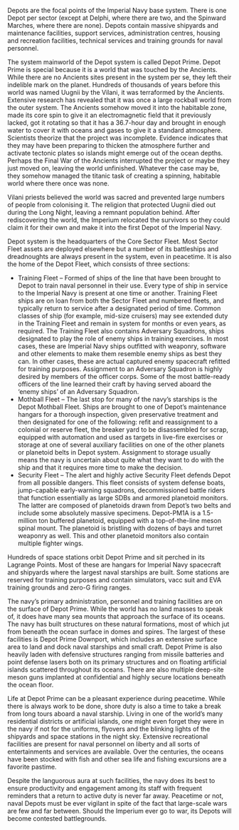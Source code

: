 Depots are the focal points of the Imperial Navy base system. There is one Depot per sector (except at Delphi, where there are two, and the Spinward Marches, where there are none). Depots contain massive shipyards and maintenance facilities, support services, administration centres, housing and recreation facilities, technical services and training grounds for naval personnel.

The system mainworld of the Depot system is called Depot Prime. Depot Prime is special because it is a world that was touched by the Ancients. While there are no Ancients sites present in the system per se, they left their indelible mark on the planet. Hundreds of thousands of years before this world was named Uugnii by the Vilani, it was terraformed by the Ancients. Extensive research has revealed that it was once a large rockball world from the outer system. The Ancients somehow moved it into the habitable zone, made its core spin to give it an electromagnetic field that it previously lacked, got it rotating so that it has a 36.7-hour day and brought in enough water to cover it with oceans and gases to give it a standard atmosphere. Scientists theorize that the project was incomplete. Evidence indicates that they may have been preparing to thicken the atmosphere further and activate tectonic plates so islands might emerge out of the ocean depths. Perhaps the Final War of the Ancients interrupted the project or maybe they just moved on, leaving the world unfinished. Whatever the case may be, they somehow managed the titanic task of creating a spinning, habitable world where there once was none.

Vilani priests believed the world was sacred and prevented large numbers of people from colonising it. The religion that protected Uugnii died out during the Long Night, leaving a remnant population behind. After rediscovering the world, the Imperium relocated the survivors so they could claim it for their own and make it into the first Depot of the Imperial Navy.

Depot system is the headquarters of the Core Sector Fleet. Most Sector Fleet assets are deployed elsewhere but a number of its battleships and dreadnoughts are always present in the system, even in peacetime. It is also the home of the Depot Fleet, which consists of three sections:

- Training Fleet – Formed of ships of the line that have been brought to Depot to train naval personnel in their use. Every type of ship in service to the Imperial Navy is present at one time or another. Training Fleet ships are on loan from both the Sector Fleet and numbered fleets, and typically return to service after a designated period of time. Common classes of ship (for example, mid-size cruisers) may see extended duty in the Training Fleet and remain in system for months or even years, as required. The Training Fleet also contains Adversary Squadrons, ships designated to play the role of enemy ships in training exercises. In most cases, these are Imperial Navy ships outfitted with weaponry, software and other elements to make them resemble enemy ships as best they can. In other cases, these are actual captured enemy spacecraft refitted for training purposes. Assignment to an Adversary Squadron is highly desired by members of the officer corps. Some of the most battle-ready officers of the line learned their craft by having served aboard the ‘enemy ships’ of an Adversary Squadron.
- Mothball Fleet – The last stop for many of the navy’s starships is the Depot Mothball Fleet. Ships are brought to one of Depot’s maintenance hangars for a thorough inspection, given preservative treatment and then designated for one of the following: refit and reassignment to a colonial or reserve fleet, the breaker yard to be disassembled for scrap, equipped with automation and used as targets in live-fire exercises or storage at one of several auxiliary facilities on one of the other planets or planetoid belts in Depot system. Assignment to storage usually means the navy is uncertain about quite what they want to do with the ship and that it requires more time to make the decision.
- Security Fleet – The alert and highly active Security Fleet defends Depot from all possible dangers. This fleet consists of system defense boats, jump-capable early-warning squadrons, decommissioned battle riders that function essentially as large SDBs and armored planetoid monitors. The latter are composed of planetoids drawn from Depot’s two belts and include some absolutely massive specimens. Depot-PM1A is a 1.5-million ton buffered planetoid, equipped with a top-of-the-line meson spinal mount. The planetoid is bristling with dozens of bays and turret weaponry as well. This and other planetoid monitors also contain multiple fighter wings.

Hundreds of space stations orbit Depot Prime and sit perched in its Lagrange Points. Most of these are hangars for Imperial Navy spacecraft and shipyards where the largest naval starships are built. Some stations are reserved for training purposes and contain simulators, vacc suit and EVA training grounds and zero-G firing ranges.

The navy’s primary administration, personnel and training facilities are on the surface of Depot Prime. While the world has no land masses to speak of, it does have many sea mounts that approach the surface of its oceans. The navy has built structures on these natural formations, most of which jut from beneath the ocean surface in domes and spires. The largest of these facilities is Depot Prime Downport, which includes an extensive surface area to land and dock naval starships and small craft. Depot Prime is also heavily laden with defensive structures ranging from missile batteries and point defense lasers both on its primary structures and on floating artificial islands scattered throughout its oceans. There are also multiple deep-site meson guns implanted at confidential and highly secure locations beneath the ocean floor.

Life at Depot Prime can be a pleasant experience during peacetime. While there is always work to be done, shore duty is also a time to take a break from long tours aboard a naval starship. Living in one of the world’s many residential districts or artificial islands, one might even forget they were in the navy if not for the uniforms, flyovers and the blinking lights of the shipyards and space stations in the night sky. Extensive recreational facilities are present for naval personnel on liberty and all sorts of entertainments and services are available. Over the centuries, the oceans have been stocked with fish and other sea life and fishing excursions are a favorite pastime.

Despite the languorous aura at such facilities, the navy does its best to ensure productivity and engagement among its staff with frequent reminders that a return to active duty is never far away. Peacetime or not, naval Depots must be ever vigilant in spite of the fact that large-scale wars are few and far between. Should the Imperium ever go to war, its Depots will become contested battlegrounds.
